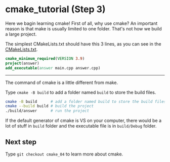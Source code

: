 # cmake_tutorial (Step 3)
Here we bagin learning cmake!
First of all, why use cmake?
An important reason is that make is usually limited to one folder. That's not how we build a large project.

The simplest CMakeLists.txt should have this 3 lines, as you can see in the [CMakeLists.txt](./CMakeLists.txt).
```cmake
cmake_minimum_required(VERSION 3.9)
project(answer)
add_executable(answer main.cpp answer.cpp)
```

---
The command of cmake is a little different from make.

Type `cmake -B build` to add a folder named `build` to store the build files.

```bash
cmake -B build      # add a folder named build to store the build files
cmake --build build # build the project
./build/answer      # run the project
```

If the default generator of cmake is VS on your computer, there would be a lot of stuff in `build` folder and the executable file is in `build/Debug` folder.

## Next step
Type `git checkout cmake_04` to learn more about cmake.
